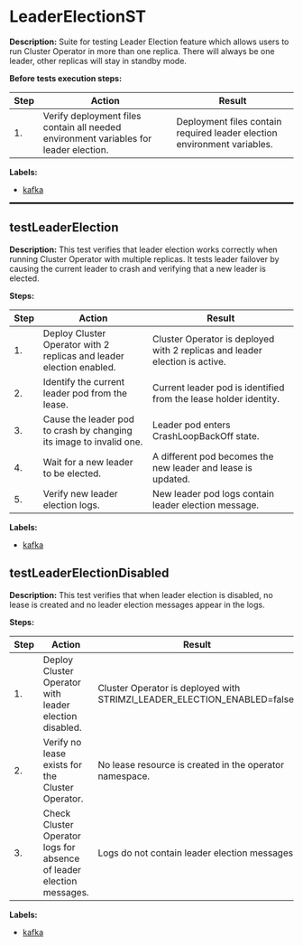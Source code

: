# LeaderElectionST

**Description:** Suite for testing Leader Election feature which allows users to run Cluster Operator in more than one replica. There will always be one leader, other replicas will stay in standby mode.

**Before tests execution steps:**

| Step | Action | Result |
| - | - | - |
| 1. | Verify deployment files contain all needed environment variables for leader election. | Deployment files contain required leader election environment variables. |

**Labels:**

* [kafka](labels/kafka.md)

<hr style="border:1px solid">

## testLeaderElection

**Description:** This test verifies that leader election works correctly when running Cluster Operator with multiple replicas. It tests leader failover by causing the current leader to crash and verifying that a new leader is elected.

**Steps:**

| Step | Action | Result |
| - | - | - |
| 1. | Deploy Cluster Operator with 2 replicas and leader election enabled. | Cluster Operator is deployed with 2 replicas and leader election is active. |
| 2. | Identify the current leader pod from the lease. | Current leader pod is identified from the lease holder identity. |
| 3. | Cause the leader pod to crash by changing its image to invalid one. | Leader pod enters CrashLoopBackOff state. |
| 4. | Wait for a new leader to be elected. | A different pod becomes the new leader and lease is updated. |
| 5. | Verify new leader election logs. | New leader pod logs contain leader election message. |

**Labels:**

* [kafka](labels/kafka.md)


## testLeaderElectionDisabled

**Description:** This test verifies that when leader election is disabled, no lease is created and no leader election messages appear in the logs.

**Steps:**

| Step | Action | Result |
| - | - | - |
| 1. | Deploy Cluster Operator with leader election disabled. | Cluster Operator is deployed with STRIMZI_LEADER_ELECTION_ENABLED=false. |
| 2. | Verify no lease exists for the Cluster Operator. | No lease resource is created in the operator namespace. |
| 3. | Check Cluster Operator logs for absence of leader election messages. | Logs do not contain leader election messages. |

**Labels:**

* [kafka](labels/kafka.md)


